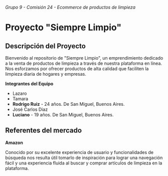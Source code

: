 *Grupo 9 - Comisión 24 - Ecommerce de productos de limpieza*

# Proyecto "Siempre Limpio"

## Descripción del Proyecto

Bienvenido al repositorio de "Siempre Limpio", un emprendimiento dedicado a la venta de productos de limpieza a través de nuestra plataforma en línea. Nos esforzamos por ofrecer productos de alta calidad que faciliten la limpieza diaria de hogares y empresas.

**Integrantes del Equipo**

   * Lazaro
   * Tamara
   * **Rodrigo Ruiz** - 24 años. De San Miguel, Buenos Aires.
   * José Carlos Diaz
   * **Luciano** - 19 años. De San Miguel, Buenos Aires.

## Referentes del mercado

**Amazon**

 Conocido por su excelente experiencia de usuario y funcionalidades de búsqueda nos resulta útil tomarlo de inspiración para lograr una navegación fácil y una experiencia fluida al buscar y comprar artículos de limpieza en la plataforma.


